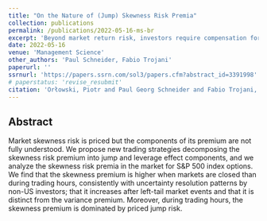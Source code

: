 ```yaml
---
title: "On the Nature of (Jump) Skewness Risk Premia"
collection: publications
permalink: /publications/2022-05-16-ms-br
excerpt: 'Beyond market return risk, investors require compensation for market variance and skewness risk. Negative market skewness can arise from two distinct sources: large, infrequent negative returns, or from the tendency of negative returns to cluster in times of higher volatility. The first feature is typically rationalized with the existence of high-frequency "jumps" or "disasters" in the underlying price process. The second feature is usually called the "leverage effect". While there exists ample robust evidence that priced jump risk accounts for the lion's share of equity and variance risk premia, the relation between the skewness risk premium and the compensation for jump risk was only investigated using model-based approaches. [...] we introduce novel distinguishing notions of realized skewness, which can be replicated with model-free trading strategies and at the same time admit a decomposition into a tradable jump skewness component and a tradable leverage effect component. We analyze the properties of the excess returns of our skewness strategies in the market for S\&P 500 options, both intraday and overnight, in order to learn more about the size of the market skewness risk premium, its seasonal variation when markets are open or closed, and its cyclicality. Summarizing, we find that the skewness risk premium is large, greater when markets are closed than when they are open, countercyclical, and distinct from the variance risk premium. Moreover, during market open hours, when the jump and leverage skewness components can be traded separately with our approach, we find that the skewness risk premium is dominated by priced jump skewness risk.'
date: 2022-05-16
venue: 'Management Science'
other_authors: 'Paul Schneider, Fabio Trojani'
paperurl: ''
ssrnurl: 'https://papers.ssrn.com/sol3/papers.cfm?abstract_id=3391998'
# paperstatus: 'revise_resubmit'
citation: 'Orłowski, Piotr and Paul Georg Schneider and Fabio Trojani, (2022) On the Nature of (Jump) Skewness Risk Premia, forthcoming in Management Science'
---
```

## Abstract

Market skewness risk is priced but the components of its premium are not fully understood. We propose new trading strategies decomposing the skewness risk premium into jump and leverage effect components, and we analyze the skewness risk premia in the market for S&amp;P 500 index options. We find that the skewness premium is higher when markets are closed than during trading hours, consistently with uncertainty resolution patterns by non-US investors; that it increases after left-tail market events and that it is distinct from the variance premium. Moreover, during trading hours, the skewness premium is dominated by priced jump risk.